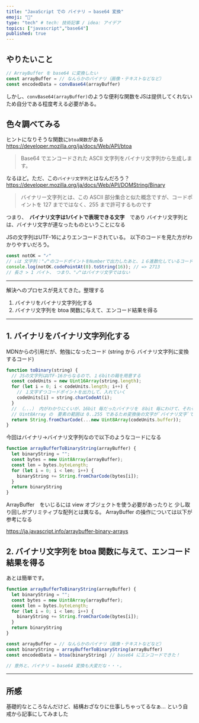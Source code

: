 ```yaml
---
title: "JavaScript での バイナリ → base64 変換"
emoji: "🤖"
type: "tech" # tech: 技術記事 / idea: アイデア
topics: ["javascript","base64"]
published: true
---
```


## やりたいこと
```js
// ArrayBuffer を base64 に変換したい
const arrayBuffer = // なんらかのバイナリ（画像・テキストなどなど）
const encodedData = convBase64(arrayBuffer)
````

しかし、`convBase64(arrayBuffer)`のような便利な関数をJSは提供してくれないため自分である程度考える必要がある。

## 色々調べてみる

ヒントになりそうな関数に`btoa関数`がある
https://developer.mozilla.org/ja/docs/Web/API/btoa

> Base64 でエンコードされた ASCII 文字列をバイナリ文字列から生成します。

なるほど。ただ、この`バイナリ文字列`とはなんだろう？
https://developer.mozilla.org/ja/docs/Web/API/DOMString/Binary
>バイナリー文字列とは、この ASCII 部分集合と似た概念ですが、コードポイントを 127 までではなく、255 まで許可するものです

つまり、　**バイナリ文字は1バイトで表現できる文字**　であり
バイナリ文字列とは、バイナリ文字が連なったものということになる

JSの文字列はUTF-16によりエンコードされている。
以下のコードを見た方がわかりやすいだろう。
```js
const notOK = "✓"
// ↓は 文字列："✓"のコードポイントをNumberで出力したあと、１６進数化しているコード
console.log(notOK.codePointAt(0).toString(16)); // => 2713
// 長さ > 1 バイト、　つまり、"✓"はバイナリ文字ではない
```
---
解決へのプロセスが見えてきた。整理する

1. バイナリをバイナリ文字列化する
2. バイナリ文字列を btoa 関数に与えて、エンコード結果を得る
---

## 1. バイナリをバイナリ文字列化する
MDNからの引用だが、勉強になったコード
(string から バイナリ文字列に変換するコード)
```js
function toBinary(string) {
  // JSの文字列はUTF-16からなるので、１６bitの箱を用意する
  const codeUnits = new Uint16Array(string.length);
  for (let i = 0; i < codeUnits.length; i++) {
    // １文字ずつコードポイントを出力して、入れていく
    codeUnits[i] = string.charCodeAt(i);
  }
  // （...） 内がわかりにくいが、16bit 毎だったバイナリを ８bit 毎にわけて、それぞれを文字列に変換している
  // Uint8Array の　要素の範囲は 0..255 であるため変換後の文字が`バイナリ文字`であることが保証できる
  return String.fromCharCode(...new Uint8Array(codeUnits.buffer));
}
```

今回はバイナリ→バイナリ文字列なので以下のようなコードになる
```js
function arrayBufferToBinaryString(arrayBuffer) {
  let binaryString = "";
  const bytes = new Uint8Array(arrayBuffer);
  const len = bytes.byteLength;
  for (let i = 0; i < len; i++) {
    binaryString += String.fromCharCode(bytes[i]);
  }
  return binaryString
}
```
ArrayBuffer　をいじるには view オブジェクトを使う必要があったりと
少し取り回しがプリミティブな配列とは異なる。
ArrayBuffer の操作については以下が参考になる

https://ja.javascript.info/arraybuffer-binary-arrays

## 2. バイナリ文字列を btoa 関数に与えて、エンコード結果を得る
あとは簡単です。

```js
function arrayBufferToBinaryString(arrayBuffer) {
  let binaryString = "";
  const bytes = new Uint8Array(arrayBuffer);
  const len = bytes.byteLength;
  for (let i = 0; i < len; i++) {
    binaryString += String.fromCharCode(bytes[i]);
  }
  return binaryString
}

const arrayBuffer = // なんらかのバイナリ（画像・テキストなどなど）
const binaryString = arrayBufferToBinaryString(arrayBuffer)
const encodedData = btoa(binaryString) // base64 にエンコードできた！

// 意外と、バイナリ → base64 変換も大変だな・・・。
```

---
## 所感
基礎的なところなんだけど、結構おざなりに仕事しちゃってるなぁ...
という自戒から記事にしてみました